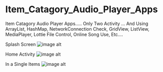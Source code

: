 # Item_Catagory_Audio_Player_Apps
Item Catagory Audio Player Apps..... Only Two Activity ... And Using ArrayList, HashMap, NetworkConnection Check, GridView, ListView, MediaPlayer, Lottie File Control, Online Song Use, Etc....

Splash Screen 
![image alt](https://github.com/Prothes-asp/Item_Catagory_Audio_Player_Apps/blob/ef235ca94d82ebb67d432bf030b38e63c2b7c97b/splash%20screen.png)

Home Activity 
![image alt](https://github.com/Prothes-asp/Item_Catagory_Audio_Player_Apps/blob/1fd5b44de65085deb51e696a1d0eb756c0d3a33f/home.png)

In a Single Items 
![image alt](https://github.com/Prothes-asp/Item_Catagory_Audio_Player_Apps/blob/ef235ca94d82ebb67d432bf030b38e63c2b7c97b/In%20a%20single%20items.png)
